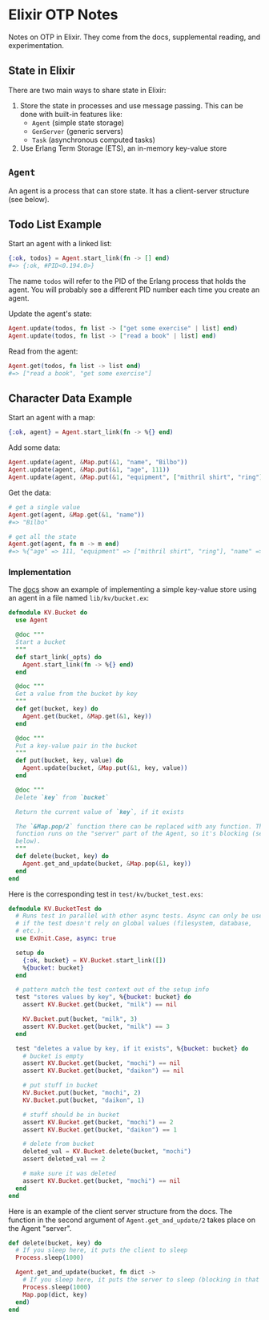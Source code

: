 # Elixir OTP Notes

Notes on OTP in Elixir. They come from the docs, supplemental reading, and experimentation.

## State in Elixir

There are two main ways to share state in Elixir:

1. Store the state in processes and use message passing. This can be done with built-in features like:
    - `Agent` (simple state storage)
    - `GenServer` (generic servers)
    - `Task` (asynchronous computed tasks)
2. Use Erlang Term Storage (ETS), an in-memory key-value store

## `Agent`

An agent is a process that can store state. It has a client-server structure (see below).

## Todo List Example

Start an agent with a linked list:

```elixir
{:ok, todos} = Agent.start_link(fn -> [] end)
#=> {:ok, #PID<0.194.0>}
```

The name `todos` will refer to the PID of the Erlang process that holds the agent. You will probably see a different PID number each time you create an agent.

Update the agent's state:

```elixir
Agent.update(todos, fn list -> ["get some exercise" | list] end)
Agent.update(todos, fn list -> ["read a book" | list] end)
```

Read from the agent:

```elixir
Agent.get(todos, fn list -> list end)
#=> ["read a book", "get some exercise"]
```

## Character Data Example

Start an agent with a map:

```elixir
{:ok, agent} = Agent.start_link(fn -> %{} end)
```

Add some data:

```elixir
Agent.update(agent, &Map.put(&1, "name", "Bilbo"))
Agent.update(agent, &Map.put(&1, "age", 111))
Agent.update(agent, &Map.put(&1, "equipment", ["mithril shirt", "ring"]))
```

Get the data:

```elixir
# get a single value
Agent.get(agent, &Map.get(&1, "name"))
#=> "Bilbo"

# get all the state
Agent.get(agent, fn m -> m end)
#=> %{"age" => 111, "equipment" => ["mithril shirt", "ring"], "name" => "Bilbo"}
```

### Implementation

The [docs](https://elixir-lang.org/getting-started/mix-otp/agent.html) show an example of implementing a simple key-value store using an agent in a file named `lib/kv/bucket.ex`:

```elixir
defmodule KV.Bucket do
  use Agent

  @doc """
  Start a bucket
  """
  def start_link(_opts) do
    Agent.start_link(fn -> %{} end)
  end

  @doc """
  Get a value from the bucket by key
  """
  def get(bucket, key) do
    Agent.get(bucket, &Map.get(&1, key))
  end

  @doc """
  Put a key-value pair in the bucket
  """
  def put(bucket, key, value) do
    Agent.update(bucket, &Map.put(&1, key, value))
  end

  @doc """
  Delete `key` from `bucket`

  Return the current value of `key`, if it exists

  The `&Map.pop/2` function there can be replaced with any function. The
  function runs on the "server" part of the Agent, so it's blocking (see
  below).
  """
  def delete(bucket, key) do
    Agent.get_and_update(bucket, &Map.pop(&1, key))
  end
end
```

Here is the corresponding test in `test/kv/bucket_test.exs`:

```elixir
defmodule KV.BucketTest do
  # Runs test in parallel with other async tests. Async can only be used
  # if the test doesn't rely on global values (filesystem, database,
  # etc.).
  use ExUnit.Case, async: true

  setup do
    {:ok, bucket} = KV.Bucket.start_link([])
    %{bucket: bucket}
  end

  # pattern match the test context out of the setup info
  test "stores values by key", %{bucket: bucket} do
    assert KV.Bucket.get(bucket, "milk") == nil

    KV.Bucket.put(bucket, "milk", 3)
    assert KV.Bucket.get(bucket, "milk") == 3
  end

  test "deletes a value by key, if it exists", %{bucket: bucket} do
    # bucket is empty
    assert KV.Bucket.get(bucket, "mochi") == nil
    assert KV.Bucket.get(bucket, "daikon") == nil

    # put stuff in bucket
    KV.Bucket.put(bucket, "mochi", 2)
    KV.Bucket.put(bucket, "daikon", 1)

    # stuff should be in bucket
    assert KV.Bucket.get(bucket, "mochi") == 2
    assert KV.Bucket.get(bucket, "daikon") == 1

    # delete from bucket
    deleted_val = KV.Bucket.delete(bucket, "mochi")
    assert deleted_val == 2

    # make sure it was deleted
    assert KV.Bucket.get(bucket, "mochi") == nil
  end
end
```

Here is an example of the client server structure from the docs. The function in the second argument of `Agent.get_and_update/2` takes place on the Agent "server".

```elixir
def delete(bucket, key) do
  # If you sleep here, it puts the client to sleep
  Process.sleep(1000)

  Agent.get_and_update(bucket, fn dict ->
    # If you sleep here, it puts the server to sleep (blocking in that process)
    Process.sleep(1000)
    Map.pop(dict, key)
  end)
end
```
